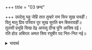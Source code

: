 +++
title = "03 छन्द"

+++
उपदेसु यहु जेहिं तात तुम्हरे राम सिय सुख पावहीं।  
पितु मातु प्रिय परिवार पुर सुख सुरति बन बिसरावहीं॥  
तुलसी प्रभुहि सिख देइ आयसु दीन्ह पुनि आसिष दई।  
रति होउ अबिरल अमल सिय रघुबीर पद नित-नित नई॥  

<details><summary>भावार्थ</summary>

हे तात! मेरा यही उपदेश है (अर्थात तुम वही करना), जिससे वन में तुम्हारे कारण श्री रामजी और सीताजी सुख पावें और पिता, माता, प्रिय परिवार तथा नगर के सुखों की याद भूल जाएँ। तुलसीदासजी कहते हैं कि सुमित्राजी ने इस प्रकार हमारे प्रभु (श्री लक्ष्मणजी) को शिक्षा देकर (वन जाने की) आज्ञा दी और फिर यह आशीर्वाद दिया कि श्री सीताजी और श्री रघुवीरजी के चरणों में तुम्हारा निर्मल (निष्काम और अनन्य) एवं प्रगाढ प्रेम नित-नित नया हो!  
</details>

